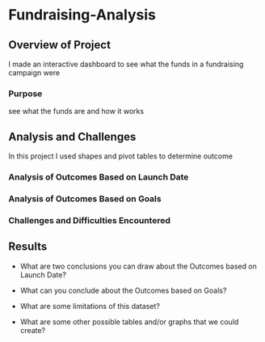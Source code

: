 # Fundraising-Analysis
## Overview of Project
I made an interactive dashboard to see what the funds in a fundraising campaign were
### Purpose
see what the funds are and how it works
## Analysis and Challenges
In this project I used shapes and pivot tables to determine outcome

### Analysis of Outcomes Based on Launch Date

### Analysis of Outcomes Based on Goals

### Challenges and Difficulties Encountered

## Results

- What are two conclusions you can draw about the Outcomes based on Launch Date?

- What can you conclude about the Outcomes based on Goals?

- What are some limitations of this dataset?

- What are some other possible tables and/or graphs that we could create?
 

